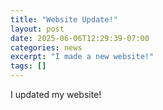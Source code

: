 ```yaml
---
title: "Website Update!"
layout: post
date: 2025-06-06T12:29:39-07:00
categories: news
excerpt: "I made a new website!"
tags: []
---
```


I updated my website!
